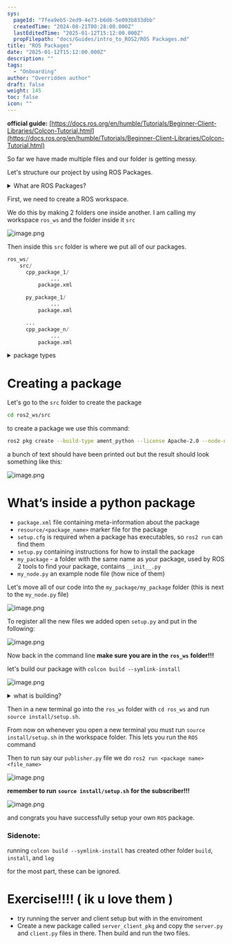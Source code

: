 ```yaml
---
sys:
  pageId: "7fea9eb5-2ed9-4e73-b6d6-5e093b833dbb"
  createdTime: "2024-08-21T00:28:00.000Z"
  lastEditedTime: "2025-01-12T15:12:00.000Z"
  propFilepath: "docs/Guides/intro_to_ROS2/ROS Packages.md"
title: "ROS Packages"
date: "2025-01-12T15:12:00.000Z"
description: ""
tags:
  - "Onboarding"
author: "Overridden author"
draft: false
weight: 145
toc: false
icon: ""
---
```


**official guide:** [https://docs.ros.org/en/humble/Tutorials/Beginner-Client-Libraries/Colcon-Tutorial.html](https://docs.ros.org/en/humble/Tutorials/Beginner-Client-Libraries/Colcon-Tutorial.html)

So far we have made multiple files and our folder is getting messy.

Let's structure our project by using ROS Packages.

<details>

<summary>What are ROS Packages?</summary>

ROS Packages are, as the name implies, packages of code that are highly sharable between ROS developers.

They consist of a folder, `package.xml` file, and source code

```python
      cpp_package_1/
		      ... imagine much code files here ..
          package.xml
```

</details>

First, we need to create a ROS workspace.

We do this by making 2 folders one inside another. I am calling my workspace `ros_ws` and the folder inside it `src`

![image.png](https://prod-files-secure.s3.us-west-2.amazonaws.com/d518164a-d88e-44d1-a4ee-3adb3bd8bce0/70706947-fd18-4537-a67b-e12946812d31/image.png?X-Amz-Algorithm=AWS4-HMAC-SHA256&X-Amz-Content-Sha256=UNSIGNED-PAYLOAD&X-Amz-Credential=ASIAZI2LB466YKSQV3JT%2F20250524%2Fus-west-2%2Fs3%2Faws4_request&X-Amz-Date=20250524T081021Z&X-Amz-Expires=3600&X-Amz-Security-Token=IQoJb3JpZ2luX2VjEEcaCXVzLXdlc3QtMiJHMEUCIQCdxSKoK%2F6V%2Bkzc6M3fi0n4CPC95UzUma0gDVRSpvSnbQIgF31fZwfXoxuGlGCwn0oAjElJ1UG8UMpz8HPQVX379nIq%2FwMIEBAAGgw2Mzc0MjMxODM4MDUiDMuvLWCbtPtlcIhsKSrcA3m9tw4cSH58i7R91GStyLYpFDCSADZ6Svk00nlYuY8owG8LoF7kS%2Byg405qK7wN%2BpS%2BoKb2H9ici8HJ0M6aSG4Ztm07LLyGypAVCY%2F0WzKrKYDUpjMXfyRvwrWFq5sXv67KvgNrysvV79PFVVR%2FEYT891K7u5W26CATdmo6mCD6a7WG7%2FW4hoevnzfdZTLLieHpuzlDh3ccgcCM59%2F%2F1WPPVqIwDyMy6vJqKIU9duqeCFPO8w1TU9JMm9wxrs3brRcjqA2%2BY6SeFn3IYwBnLUF9wRRk1aHwDcHbfyxzXoJ61JUVJOmC6HYSrwTT8b%2Fvd7pHmwqrT%2F%2BaOWDaVFr7Uz5K8IJe7pkbHnNq28q%2Fa88xJTn3UFP2qGloriPmhA7m9AIQYDNmrMwO6k254GMz%2FIvifVb0%2BCZ95x83ERyKZDavUWTyJ%2FkRM3BHSOhO%2BMi2VtcF13r3TYwIz4T0c9FOOWpFebvB9kkoRF7YsLr2CE40hFE%2FhAMF%2Fe0gNUu2IXhD%2BqSn3IG0SV3Nz4slO484izYFj1slTan3dBfsRFpWUyhlOIf%2F7SL1a%2F78IRvuhf1Rf8IXrjJE5CcZvWT%2Bw6oOG%2BCHlLI7VCfMXldJVrT6NEY7l5ZV%2Fnb2K8s%2BfzMIML7gxcEGOqUBrs14cABQJpC%2BB%2F9Ri%2BLRp5K2%2BNtlCt9ume0MloSA3JQf65A0MHYJ3tAr57A7J0WJlraKdQ4b%2FOQTbSFmrYTDJhfBNs%2FdrnaaXIn97tSxP22Xup00gjhsJdSFdg%2FIHrJOMMM555k1DWq6B0l8ChCM1FoQTln1ofNBmPS26SBfl0bGSZ2H2wp8w7XdEYro0NXjcBn2X73a%2BJ8%2FV1f8rnmCoxyqeIHA&X-Amz-Signature=2e1dada60e2aac3b248eb393e81e3a7f4497108918e4ab200cefec3d40a428de&X-Amz-SignedHeaders=host&x-id=GetObject)

Then inside this `src` folder is where we put all of our packages.

```python
ros_ws/
    src/
      cpp_package_1/
		      ...
          package.xml

      py_package_1/
		      ...
          package.xml

      ...
      cpp_package_n/
		      ...
          package.xml

```

<details>

<summary>package types</summary>

packages can be either `C++` or python.

the intern file structure is different for each but for this guide we will stick to creating python packages

</details>

# Creating a package

Let's go to the `src` folder to create the package

```bash
cd ros2_ws/src
```

to create a package we use this command:

```bash
ros2 pkg create --build-type ament_python --license Apache-2.0 --node-name my_node my_package
```

a bunch of text should have been printed out but the result should look something like this:

![image.png](https://prod-files-secure.s3.us-west-2.amazonaws.com/d518164a-d88e-44d1-a4ee-3adb3bd8bce0/e6cf1e3f-8512-4a3e-b131-079f800bf3e8/image.png?X-Amz-Algorithm=AWS4-HMAC-SHA256&X-Amz-Content-Sha256=UNSIGNED-PAYLOAD&X-Amz-Credential=ASIAZI2LB466YKSQV3JT%2F20250524%2Fus-west-2%2Fs3%2Faws4_request&X-Amz-Date=20250524T081021Z&X-Amz-Expires=3600&X-Amz-Security-Token=IQoJb3JpZ2luX2VjEEcaCXVzLXdlc3QtMiJHMEUCIQCdxSKoK%2F6V%2Bkzc6M3fi0n4CPC95UzUma0gDVRSpvSnbQIgF31fZwfXoxuGlGCwn0oAjElJ1UG8UMpz8HPQVX379nIq%2FwMIEBAAGgw2Mzc0MjMxODM4MDUiDMuvLWCbtPtlcIhsKSrcA3m9tw4cSH58i7R91GStyLYpFDCSADZ6Svk00nlYuY8owG8LoF7kS%2Byg405qK7wN%2BpS%2BoKb2H9ici8HJ0M6aSG4Ztm07LLyGypAVCY%2F0WzKrKYDUpjMXfyRvwrWFq5sXv67KvgNrysvV79PFVVR%2FEYT891K7u5W26CATdmo6mCD6a7WG7%2FW4hoevnzfdZTLLieHpuzlDh3ccgcCM59%2F%2F1WPPVqIwDyMy6vJqKIU9duqeCFPO8w1TU9JMm9wxrs3brRcjqA2%2BY6SeFn3IYwBnLUF9wRRk1aHwDcHbfyxzXoJ61JUVJOmC6HYSrwTT8b%2Fvd7pHmwqrT%2F%2BaOWDaVFr7Uz5K8IJe7pkbHnNq28q%2Fa88xJTn3UFP2qGloriPmhA7m9AIQYDNmrMwO6k254GMz%2FIvifVb0%2BCZ95x83ERyKZDavUWTyJ%2FkRM3BHSOhO%2BMi2VtcF13r3TYwIz4T0c9FOOWpFebvB9kkoRF7YsLr2CE40hFE%2FhAMF%2Fe0gNUu2IXhD%2BqSn3IG0SV3Nz4slO484izYFj1slTan3dBfsRFpWUyhlOIf%2F7SL1a%2F78IRvuhf1Rf8IXrjJE5CcZvWT%2Bw6oOG%2BCHlLI7VCfMXldJVrT6NEY7l5ZV%2Fnb2K8s%2BfzMIML7gxcEGOqUBrs14cABQJpC%2BB%2F9Ri%2BLRp5K2%2BNtlCt9ume0MloSA3JQf65A0MHYJ3tAr57A7J0WJlraKdQ4b%2FOQTbSFmrYTDJhfBNs%2FdrnaaXIn97tSxP22Xup00gjhsJdSFdg%2FIHrJOMMM555k1DWq6B0l8ChCM1FoQTln1ofNBmPS26SBfl0bGSZ2H2wp8w7XdEYro0NXjcBn2X73a%2BJ8%2FV1f8rnmCoxyqeIHA&X-Amz-Signature=2916cabeed9d8b7972bd0c0c0456f8b9b69aefaa0bb6f19b5f8162095963de32&X-Amz-SignedHeaders=host&x-id=GetObject)

# What’s inside a python package

- `package.xml` file containing meta-information about the package
- `resource/<package_name>` marker file for the package
- `setup.cfg` is required when a package has executables, so `ros2 run` can find them
- `setup.py` containing instructions for how to install the package
- `my_package` - a folder with the same name as your package, used by ROS 2 tools to find your package, contains `__init__.py`
- `my_node.py` an example node file (how nice of them)

Let's move all of our code into the `my_package/my_package` folder (this is next to the `my_node.py` file)

![image.png](https://prod-files-secure.s3.us-west-2.amazonaws.com/d518164a-d88e-44d1-a4ee-3adb3bd8bce0/9ce58f11-0da9-4d3e-b86d-506a9685d378/image.png?X-Amz-Algorithm=AWS4-HMAC-SHA256&X-Amz-Content-Sha256=UNSIGNED-PAYLOAD&X-Amz-Credential=ASIAZI2LB466YKSQV3JT%2F20250524%2Fus-west-2%2Fs3%2Faws4_request&X-Amz-Date=20250524T081021Z&X-Amz-Expires=3600&X-Amz-Security-Token=IQoJb3JpZ2luX2VjEEcaCXVzLXdlc3QtMiJHMEUCIQCdxSKoK%2F6V%2Bkzc6M3fi0n4CPC95UzUma0gDVRSpvSnbQIgF31fZwfXoxuGlGCwn0oAjElJ1UG8UMpz8HPQVX379nIq%2FwMIEBAAGgw2Mzc0MjMxODM4MDUiDMuvLWCbtPtlcIhsKSrcA3m9tw4cSH58i7R91GStyLYpFDCSADZ6Svk00nlYuY8owG8LoF7kS%2Byg405qK7wN%2BpS%2BoKb2H9ici8HJ0M6aSG4Ztm07LLyGypAVCY%2F0WzKrKYDUpjMXfyRvwrWFq5sXv67KvgNrysvV79PFVVR%2FEYT891K7u5W26CATdmo6mCD6a7WG7%2FW4hoevnzfdZTLLieHpuzlDh3ccgcCM59%2F%2F1WPPVqIwDyMy6vJqKIU9duqeCFPO8w1TU9JMm9wxrs3brRcjqA2%2BY6SeFn3IYwBnLUF9wRRk1aHwDcHbfyxzXoJ61JUVJOmC6HYSrwTT8b%2Fvd7pHmwqrT%2F%2BaOWDaVFr7Uz5K8IJe7pkbHnNq28q%2Fa88xJTn3UFP2qGloriPmhA7m9AIQYDNmrMwO6k254GMz%2FIvifVb0%2BCZ95x83ERyKZDavUWTyJ%2FkRM3BHSOhO%2BMi2VtcF13r3TYwIz4T0c9FOOWpFebvB9kkoRF7YsLr2CE40hFE%2FhAMF%2Fe0gNUu2IXhD%2BqSn3IG0SV3Nz4slO484izYFj1slTan3dBfsRFpWUyhlOIf%2F7SL1a%2F78IRvuhf1Rf8IXrjJE5CcZvWT%2Bw6oOG%2BCHlLI7VCfMXldJVrT6NEY7l5ZV%2Fnb2K8s%2BfzMIML7gxcEGOqUBrs14cABQJpC%2BB%2F9Ri%2BLRp5K2%2BNtlCt9ume0MloSA3JQf65A0MHYJ3tAr57A7J0WJlraKdQ4b%2FOQTbSFmrYTDJhfBNs%2FdrnaaXIn97tSxP22Xup00gjhsJdSFdg%2FIHrJOMMM555k1DWq6B0l8ChCM1FoQTln1ofNBmPS26SBfl0bGSZ2H2wp8w7XdEYro0NXjcBn2X73a%2BJ8%2FV1f8rnmCoxyqeIHA&X-Amz-Signature=d30db5fe2bd0a4dfccd329323ba4ea07ea0bf1813ad906e87d9ef51cc936da01&X-Amz-SignedHeaders=host&x-id=GetObject)

To register all the new files we added open `setup.py` and put in the following:

![image.png](https://prod-files-secure.s3.us-west-2.amazonaws.com/d518164a-d88e-44d1-a4ee-3adb3bd8bce0/1cd7c262-4cae-4496-9d75-c178537d24a2/image.png?X-Amz-Algorithm=AWS4-HMAC-SHA256&X-Amz-Content-Sha256=UNSIGNED-PAYLOAD&X-Amz-Credential=ASIAZI2LB466YKSQV3JT%2F20250524%2Fus-west-2%2Fs3%2Faws4_request&X-Amz-Date=20250524T081021Z&X-Amz-Expires=3600&X-Amz-Security-Token=IQoJb3JpZ2luX2VjEEcaCXVzLXdlc3QtMiJHMEUCIQCdxSKoK%2F6V%2Bkzc6M3fi0n4CPC95UzUma0gDVRSpvSnbQIgF31fZwfXoxuGlGCwn0oAjElJ1UG8UMpz8HPQVX379nIq%2FwMIEBAAGgw2Mzc0MjMxODM4MDUiDMuvLWCbtPtlcIhsKSrcA3m9tw4cSH58i7R91GStyLYpFDCSADZ6Svk00nlYuY8owG8LoF7kS%2Byg405qK7wN%2BpS%2BoKb2H9ici8HJ0M6aSG4Ztm07LLyGypAVCY%2F0WzKrKYDUpjMXfyRvwrWFq5sXv67KvgNrysvV79PFVVR%2FEYT891K7u5W26CATdmo6mCD6a7WG7%2FW4hoevnzfdZTLLieHpuzlDh3ccgcCM59%2F%2F1WPPVqIwDyMy6vJqKIU9duqeCFPO8w1TU9JMm9wxrs3brRcjqA2%2BY6SeFn3IYwBnLUF9wRRk1aHwDcHbfyxzXoJ61JUVJOmC6HYSrwTT8b%2Fvd7pHmwqrT%2F%2BaOWDaVFr7Uz5K8IJe7pkbHnNq28q%2Fa88xJTn3UFP2qGloriPmhA7m9AIQYDNmrMwO6k254GMz%2FIvifVb0%2BCZ95x83ERyKZDavUWTyJ%2FkRM3BHSOhO%2BMi2VtcF13r3TYwIz4T0c9FOOWpFebvB9kkoRF7YsLr2CE40hFE%2FhAMF%2Fe0gNUu2IXhD%2BqSn3IG0SV3Nz4slO484izYFj1slTan3dBfsRFpWUyhlOIf%2F7SL1a%2F78IRvuhf1Rf8IXrjJE5CcZvWT%2Bw6oOG%2BCHlLI7VCfMXldJVrT6NEY7l5ZV%2Fnb2K8s%2BfzMIML7gxcEGOqUBrs14cABQJpC%2BB%2F9Ri%2BLRp5K2%2BNtlCt9ume0MloSA3JQf65A0MHYJ3tAr57A7J0WJlraKdQ4b%2FOQTbSFmrYTDJhfBNs%2FdrnaaXIn97tSxP22Xup00gjhsJdSFdg%2FIHrJOMMM555k1DWq6B0l8ChCM1FoQTln1ofNBmPS26SBfl0bGSZ2H2wp8w7XdEYro0NXjcBn2X73a%2BJ8%2FV1f8rnmCoxyqeIHA&X-Amz-Signature=8ad66b6c01542193b3e4953f6c3141eb90666703aec36f63aaae250969ab6b91&X-Amz-SignedHeaders=host&x-id=GetObject)

Now back in the command line **make sure you are in the** **`ros_ws`** **folder!!!**

let's build our package with `colcon build --symlink-install`

![image.png](https://prod-files-secure.s3.us-west-2.amazonaws.com/d518164a-d88e-44d1-a4ee-3adb3bd8bce0/2f2a0d27-b173-48fd-b189-5f5c0ce65619/image.png?X-Amz-Algorithm=AWS4-HMAC-SHA256&X-Amz-Content-Sha256=UNSIGNED-PAYLOAD&X-Amz-Credential=ASIAZI2LB466YKSQV3JT%2F20250524%2Fus-west-2%2Fs3%2Faws4_request&X-Amz-Date=20250524T081021Z&X-Amz-Expires=3600&X-Amz-Security-Token=IQoJb3JpZ2luX2VjEEcaCXVzLXdlc3QtMiJHMEUCIQCdxSKoK%2F6V%2Bkzc6M3fi0n4CPC95UzUma0gDVRSpvSnbQIgF31fZwfXoxuGlGCwn0oAjElJ1UG8UMpz8HPQVX379nIq%2FwMIEBAAGgw2Mzc0MjMxODM4MDUiDMuvLWCbtPtlcIhsKSrcA3m9tw4cSH58i7R91GStyLYpFDCSADZ6Svk00nlYuY8owG8LoF7kS%2Byg405qK7wN%2BpS%2BoKb2H9ici8HJ0M6aSG4Ztm07LLyGypAVCY%2F0WzKrKYDUpjMXfyRvwrWFq5sXv67KvgNrysvV79PFVVR%2FEYT891K7u5W26CATdmo6mCD6a7WG7%2FW4hoevnzfdZTLLieHpuzlDh3ccgcCM59%2F%2F1WPPVqIwDyMy6vJqKIU9duqeCFPO8w1TU9JMm9wxrs3brRcjqA2%2BY6SeFn3IYwBnLUF9wRRk1aHwDcHbfyxzXoJ61JUVJOmC6HYSrwTT8b%2Fvd7pHmwqrT%2F%2BaOWDaVFr7Uz5K8IJe7pkbHnNq28q%2Fa88xJTn3UFP2qGloriPmhA7m9AIQYDNmrMwO6k254GMz%2FIvifVb0%2BCZ95x83ERyKZDavUWTyJ%2FkRM3BHSOhO%2BMi2VtcF13r3TYwIz4T0c9FOOWpFebvB9kkoRF7YsLr2CE40hFE%2FhAMF%2Fe0gNUu2IXhD%2BqSn3IG0SV3Nz4slO484izYFj1slTan3dBfsRFpWUyhlOIf%2F7SL1a%2F78IRvuhf1Rf8IXrjJE5CcZvWT%2Bw6oOG%2BCHlLI7VCfMXldJVrT6NEY7l5ZV%2Fnb2K8s%2BfzMIML7gxcEGOqUBrs14cABQJpC%2BB%2F9Ri%2BLRp5K2%2BNtlCt9ume0MloSA3JQf65A0MHYJ3tAr57A7J0WJlraKdQ4b%2FOQTbSFmrYTDJhfBNs%2FdrnaaXIn97tSxP22Xup00gjhsJdSFdg%2FIHrJOMMM555k1DWq6B0l8ChCM1FoQTln1ofNBmPS26SBfl0bGSZ2H2wp8w7XdEYro0NXjcBn2X73a%2BJ8%2FV1f8rnmCoxyqeIHA&X-Amz-Signature=edb404614c1bed08b355cfc38a3edb0d9aedccad58b0a6abf98117d80d6dbc9f&X-Amz-SignedHeaders=host&x-id=GetObject)

<details>

<summary>what is building?</summary>

if you are a CS major at Rose-Hulman you will learn the answer to this in CSSE132

but TLDR; is it combines all the code files into one program that can be run easily 

</details>

Then in a new terminal go into the `ros_ws` folder with `cd ros_ws` and run `source install/setup.sh`. 

From now on whenever you open a new terminal you must run `source install/setup.sh` in the workspace folder. This lets you run the `ROS` command

Then to run say our `publisher.py` file we do `ros2 run <package name> <file_name>`

![image.png](https://prod-files-secure.s3.us-west-2.amazonaws.com/d518164a-d88e-44d1-a4ee-3adb3bd8bce0/4f4b1219-3a44-4632-aa0a-ce3471699f59/image.png?X-Amz-Algorithm=AWS4-HMAC-SHA256&X-Amz-Content-Sha256=UNSIGNED-PAYLOAD&X-Amz-Credential=ASIAZI2LB466YKSQV3JT%2F20250524%2Fus-west-2%2Fs3%2Faws4_request&X-Amz-Date=20250524T081021Z&X-Amz-Expires=3600&X-Amz-Security-Token=IQoJb3JpZ2luX2VjEEcaCXVzLXdlc3QtMiJHMEUCIQCdxSKoK%2F6V%2Bkzc6M3fi0n4CPC95UzUma0gDVRSpvSnbQIgF31fZwfXoxuGlGCwn0oAjElJ1UG8UMpz8HPQVX379nIq%2FwMIEBAAGgw2Mzc0MjMxODM4MDUiDMuvLWCbtPtlcIhsKSrcA3m9tw4cSH58i7R91GStyLYpFDCSADZ6Svk00nlYuY8owG8LoF7kS%2Byg405qK7wN%2BpS%2BoKb2H9ici8HJ0M6aSG4Ztm07LLyGypAVCY%2F0WzKrKYDUpjMXfyRvwrWFq5sXv67KvgNrysvV79PFVVR%2FEYT891K7u5W26CATdmo6mCD6a7WG7%2FW4hoevnzfdZTLLieHpuzlDh3ccgcCM59%2F%2F1WPPVqIwDyMy6vJqKIU9duqeCFPO8w1TU9JMm9wxrs3brRcjqA2%2BY6SeFn3IYwBnLUF9wRRk1aHwDcHbfyxzXoJ61JUVJOmC6HYSrwTT8b%2Fvd7pHmwqrT%2F%2BaOWDaVFr7Uz5K8IJe7pkbHnNq28q%2Fa88xJTn3UFP2qGloriPmhA7m9AIQYDNmrMwO6k254GMz%2FIvifVb0%2BCZ95x83ERyKZDavUWTyJ%2FkRM3BHSOhO%2BMi2VtcF13r3TYwIz4T0c9FOOWpFebvB9kkoRF7YsLr2CE40hFE%2FhAMF%2Fe0gNUu2IXhD%2BqSn3IG0SV3Nz4slO484izYFj1slTan3dBfsRFpWUyhlOIf%2F7SL1a%2F78IRvuhf1Rf8IXrjJE5CcZvWT%2Bw6oOG%2BCHlLI7VCfMXldJVrT6NEY7l5ZV%2Fnb2K8s%2BfzMIML7gxcEGOqUBrs14cABQJpC%2BB%2F9Ri%2BLRp5K2%2BNtlCt9ume0MloSA3JQf65A0MHYJ3tAr57A7J0WJlraKdQ4b%2FOQTbSFmrYTDJhfBNs%2FdrnaaXIn97tSxP22Xup00gjhsJdSFdg%2FIHrJOMMM555k1DWq6B0l8ChCM1FoQTln1ofNBmPS26SBfl0bGSZ2H2wp8w7XdEYro0NXjcBn2X73a%2BJ8%2FV1f8rnmCoxyqeIHA&X-Amz-Signature=22b3e06f83f4ccac030681c5625d731eb7056e26b522336356304f84c207806a&X-Amz-SignedHeaders=host&x-id=GetObject)

**remember to run** **`source install/setup.sh`** **for the subscriber!!!**

![image.png](https://prod-files-secure.s3.us-west-2.amazonaws.com/d518164a-d88e-44d1-a4ee-3adb3bd8bce0/02121119-dad4-49ec-8356-c956108b4243/image.png?X-Amz-Algorithm=AWS4-HMAC-SHA256&X-Amz-Content-Sha256=UNSIGNED-PAYLOAD&X-Amz-Credential=ASIAZI2LB466YKSQV3JT%2F20250524%2Fus-west-2%2Fs3%2Faws4_request&X-Amz-Date=20250524T081021Z&X-Amz-Expires=3600&X-Amz-Security-Token=IQoJb3JpZ2luX2VjEEcaCXVzLXdlc3QtMiJHMEUCIQCdxSKoK%2F6V%2Bkzc6M3fi0n4CPC95UzUma0gDVRSpvSnbQIgF31fZwfXoxuGlGCwn0oAjElJ1UG8UMpz8HPQVX379nIq%2FwMIEBAAGgw2Mzc0MjMxODM4MDUiDMuvLWCbtPtlcIhsKSrcA3m9tw4cSH58i7R91GStyLYpFDCSADZ6Svk00nlYuY8owG8LoF7kS%2Byg405qK7wN%2BpS%2BoKb2H9ici8HJ0M6aSG4Ztm07LLyGypAVCY%2F0WzKrKYDUpjMXfyRvwrWFq5sXv67KvgNrysvV79PFVVR%2FEYT891K7u5W26CATdmo6mCD6a7WG7%2FW4hoevnzfdZTLLieHpuzlDh3ccgcCM59%2F%2F1WPPVqIwDyMy6vJqKIU9duqeCFPO8w1TU9JMm9wxrs3brRcjqA2%2BY6SeFn3IYwBnLUF9wRRk1aHwDcHbfyxzXoJ61JUVJOmC6HYSrwTT8b%2Fvd7pHmwqrT%2F%2BaOWDaVFr7Uz5K8IJe7pkbHnNq28q%2Fa88xJTn3UFP2qGloriPmhA7m9AIQYDNmrMwO6k254GMz%2FIvifVb0%2BCZ95x83ERyKZDavUWTyJ%2FkRM3BHSOhO%2BMi2VtcF13r3TYwIz4T0c9FOOWpFebvB9kkoRF7YsLr2CE40hFE%2FhAMF%2Fe0gNUu2IXhD%2BqSn3IG0SV3Nz4slO484izYFj1slTan3dBfsRFpWUyhlOIf%2F7SL1a%2F78IRvuhf1Rf8IXrjJE5CcZvWT%2Bw6oOG%2BCHlLI7VCfMXldJVrT6NEY7l5ZV%2Fnb2K8s%2BfzMIML7gxcEGOqUBrs14cABQJpC%2BB%2F9Ri%2BLRp5K2%2BNtlCt9ume0MloSA3JQf65A0MHYJ3tAr57A7J0WJlraKdQ4b%2FOQTbSFmrYTDJhfBNs%2FdrnaaXIn97tSxP22Xup00gjhsJdSFdg%2FIHrJOMMM555k1DWq6B0l8ChCM1FoQTln1ofNBmPS26SBfl0bGSZ2H2wp8w7XdEYro0NXjcBn2X73a%2BJ8%2FV1f8rnmCoxyqeIHA&X-Amz-Signature=e0bdcbe3741f4b83940c796b088d600752284703756b12dbd1df181446a219e2&X-Amz-SignedHeaders=host&x-id=GetObject)

and congrats you have successfully setup your own `ROS` package.

### Sidenote:

running `colcon build --symlink-install` has created other folder `build`, `install`, and `log`

for the most part, these can be ignored.

# Exercise!!!! ( ik u love them )

- try running the server and client setup but with in the enviroment
- Create a new package called `server_client_pkg` and copy the `server.py` and `client.py` files in there. Then build and run the two files.
